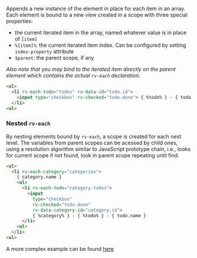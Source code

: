 Appends a new instance of the element in place for each item in an array. Each element is bound to a new view created in a scope with three special properties:
  * the current iterated item in the array, named whatever value is in place of `[item]`
  * `%[item]%`: the current iterated item index. Can be configured by setting `index-property` attribute
  * `$parent`: the parent scope, if any

*Also note that you may bind to the iterated item directly on the parent element which contains the actual `rv-each` declaration.*

```html
<ul>
  <li rv-each-todo="todos" rv-data-id="todo.id">
    <input type="checkbox" rv-checked="todo.done"> { %todo% } - { todo.name }
  </li>
<ul>
```

### Nested `rv-each`
By nesting elements bound by `rv-each`, a scope is created for each nest level. The variables from parent scopes can be acessed by child ones, using a resolution algorithm similar to JavaScript prototype chain, i.e., looks for current scope if not found, look in parent scope repeating until find.

```html
<ul>
  <li rv-each-category="categories">
    { category.name }
    <ul>
      <li rv-each-todo="category.todos">
        <input
          type="checkbox"
          rv-checked="todo.done"
          rv-data-category-id="category.id">
          { %category% } - { %todo% } - { todo.name }
      </li>
    <ul>
  </li>
<ul>
```

A more complex example can be found [here](https://codepen.io/blikblum/pen/MKXXOX?editors=1010#0)